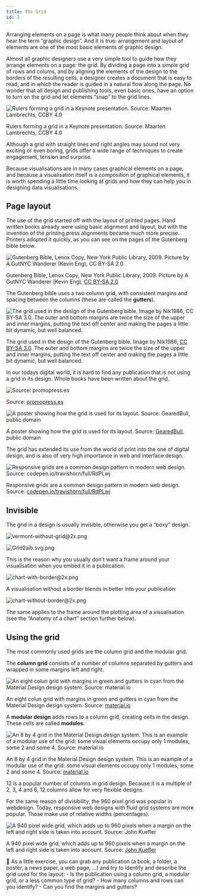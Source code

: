 ```yaml
---
title: The Grid
id: 2
---
```


Arranging elements on a page is what many people think about when they hear the term “graphic design”.  And it is true: arrangement and layout of elements are one of the most basic elements of graphic design.

Almost all graphic designers use a very simple tool to guide how they arrange elements on a page: the grid. By dividing a page into a simple grid of rows and colums, and by aligning the elements of the design to the borders of the resulting cells, a designer creates a document that is easy to read, and in which the reader is guided in a natural flow along the page. No wonder that all design and publishing tools, even basic ones, have an option to turn on the grid and let elements “snap” to the grid lines.

![Rulers forming a grid in a Keynote presentation. Source: Maarten Lambrechts, CCBY 4.0](Grid%20and%20arrangement%204ba513397bf6413d900e7c2944888770/keynote-grid.png)

Rulers forming a grid in a Keynote presentation. Source: Maarten Lambrechts, CCBY 4.0

Although a grid with straight lines and right angles may sound not very exciting or even boring, grids offer a wide range of techniques to create engagement, tension and surprise.

Because visualisations are in many cases graphical elements on a page, and because a visualisation itself is a composition of graphical elements, it is worth spending a little time looking at grids and how they can help you in designing data visualisations.

## Page layout

The use of the grid started off with the layout of printed pages. Hand written books already were using basic alignment and layout, but with the invention of the printing press alignments became much more precise. Printers adopted it quickly, as you can see on the pages of the Gutenberg bible below.

![Gutenberg Bible, Lenox Copy, New York Public Library, 2009. Picture by A GutNYC Wanderer (Kevin Eng), [CC BY-SA 2.0](https://creativecommons.org/licenses/by-sa/2.02021-12-15)](Grid%20and%20arrangement%204ba513397bf6413d900e7c2944888770/Gutenberg_Bible_Lenox_Copy_New_York_Public_Library_2009._Pic_01.jpg)

Gutenberg Bible, Lenox Copy, New York Public Library, 2009. Picture by A GutNYC Wanderer (Kevin Eng), [CC BY-SA 2.0](https://creativecommons.org/licenses/by-sa/2.02021-12-15)

The Gutenberg bible uses a two column grid, with consistent margins and spacing between the columns (these are called the **gutters**).

![The grid used in the design of the Gutenberg bible. Image by Nik1986, [CC BY-SA 3.0](https://creativecommons.org/licenses/by-sa/3.0). The outer and bottom margins are twice the size of the upper and inner margins, putting the text off center and making the pages a little bit dynamic, but well balanced.](Grid%20and%20arrangement%204ba513397bf6413d900e7c2944888770/1280px-Gutenberg_Bible_Proportions.svg.png)

The grid used in the design of the Gutenberg bible. Image by Nik1986, [CC BY-SA 3.0](https://creativecommons.org/licenses/by-sa/3.0). The outer and bottom margins are twice the size of the upper and inner margins, putting the text off center and making the pages a little bit dynamic, but well balanced.

In our todays digital world, it is hard to find any publication that is not using a grid in its design. Whole books have been written about the grid.

![Source: [promopress.es](http://www.promopress.es/en/diseno-grafico-101580304/page-design-1120802-000-0001.html)](Grid%20and%20arrangement%204ba513397bf6413d900e7c2944888770/page-design-309647601.jpg)

Source: [promopress.es](http://www.promopress.es/en/diseno-grafico-101580304/page-design-1120802-000-0001.html)

![A poster showing how the grid is used for its layout. Source: [GearedBull](https://commons.wikimedia.org/wiki/File:Grid2aib.svg), public domain](Grid%20and%20arrangement%204ba513397bf6413d900e7c2944888770/grid-fade.gif)

A poster showing how the grid is used for its layout. Source: [GearedBull](https://commons.wikimedia.org/wiki/File:Grid2aib.svg), public domain

The grid has extended its use from the world of print into the one of digital design, and is also of very high importance in web and interface design.

![Responsive grids are a common design pattern in modern web design. Source: [codepen.io/travishorn/full/RdPLwj](https://codepen.io/travishorn/full/RdPLwj)](Grid%20and%20arrangement%204ba513397bf6413d900e7c2944888770/responsive-grid.gif)

Responsive grids are a common design pattern in modern web design. Source: [codepen.io/travishorn/full/RdPLwj](https://codepen.io/travishorn/full/RdPLwj)

## Invisible

The grid in a design is usually invisible, otherwise you get a “boxy” design.

![vermont-without-grid@2x.png](Grid%20and%20arrangement%204ba513397bf6413d900e7c2944888770/vermont-without-grid2x.png)

![Grid2aib.svg.png](Grid%20and%20arrangement%204ba513397bf6413d900e7c2944888770/Grid2aib.svg.png)

This is the reason why you usually don’t want a frame around your visualisation when you embed it in a publication.

![chart-with-border@2x.png](Grid%20and%20arrangement%204ba513397bf6413d900e7c2944888770/chart-with-border2x.png)

A visualisation without a border blends in better into your publication:

![chart-without-border@2x.png](Grid%20and%20arrangement%204ba513397bf6413d900e7c2944888770/chart-without-border2x.png)

The same applies to the frame around the plotting area of a visualisation (see the “Anatomy of a chart” section further below).

## Using the grid

The most commonly used grids are the column grid and the modular grid.

The **column grid** consists of a number of columns separated by gutters and wrapped in some margins left and right.

![An eight colun grid with margins in green and gutters in cyan from the Material Design design system. Source: [material.io](https://material.io/design/layout/responsive-layout-grid.html)](Grid%20and%20arrangement%204ba513397bf6413d900e7c2944888770/material-design-grid.png)

An eight colun grid with margins in green and gutters in cyan from the Material Design design system. Source: [material.io](https://material.io/design/layout/responsive-layout-grid.html)

A **modular design** adds rows to a column grid, creating cells in the design. These cells are called **modules**. 

![An 8 by 4 grid in the Material Design design system. This is an example of a modular use of the grid: some visual elements occupy only 1 modules, some 2 and some 4. Source: [material.io](https://material.io/design/layout/responsive-layout-grid.html)](Grid%20and%20arrangement%204ba513397bf6413d900e7c2944888770/material-design-grid-2.png)

An 8 by 4 grid in the Material Design design system. This is an example of a modular use of the grid: some visual elements occupy only 1 modules, some 2 and some 4. Source: [material.io](https://material.io/design/layout/responsive-layout-grid.html)

12 is a popular number of columns in grid design. Because it is a multiple of 2, 3, 4 and 6, 12 columns allow for very flexible designs.

For the same reason of divisibility, the 960 pixel grid was popular in webdesign. Today, responsive web designs with fluid grid systems are more popular. Those make use of relative widths (percentages).

![A 940 pixel wide grid, which adds up to 960 pixels when a margin on the left and right side is taken into account. Source: [John Kuefler](https://johnkuefler.com/axure-template-download-960-grid/)](Grid%20and%20arrangement%204ba513397bf6413d900e7c2944888770/grid-layout-960.jpg)

A 940 pixel wide grid, which adds up to 960 pixels when a margin on the left and right side is taken into account. Source: [John Kuefler](https://johnkuefler.com/axure-template-download-960-grid/)

<aside>
🔎 As a little exercise, you can grab any publication (a book, a folder, a poster, a news paper, a web page, ...) and try to identify and describe the grid used for the layout:
- Is the publication using a column grid, a modular grid, or a less common type of grid?
- How many columns and rows can you identify?
- Can you find the margins and gutters?

</aside>